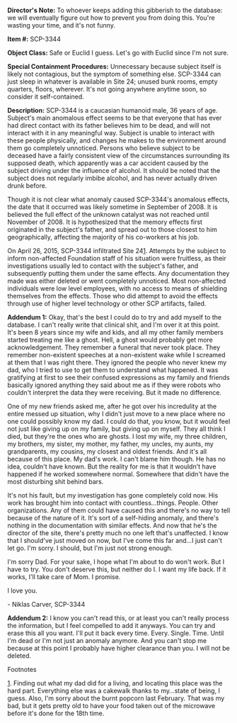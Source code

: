 **Director's Note:** To whoever keeps adding this gibberish to the database: we will eventually figure out how to prevent you from doing this. You're wasting your time, and it's not funny.

**Item #:** SCP-3344

**Object Class:** Safe or Euclid I guess. Let's go with Euclid since I'm not sure.

**Special Containment Procedures:** Unnecessary because subject itself is likely not contagious, but the symptom of something else. SCP-3344 can just sleep in whatever is available in Site 24; unused bunk rooms, empty quarters, floors, wherever. It's not going anywhere anytime soon, so consider it self-contained.

**Description:** SCP-3344 is a caucasian humanoid male, 36 years of age. Subject's main anomalous effect seems to be that everyone that has ever had direct contact with its father believes him to be dead, and will not interact with it in any meaningful way. Subject is unable to interact with these people physically, and changes he makes to the environment around them go completely unnoticed. Persons who believe subject to be deceased have a fairly consistent view of the circumstances surrounding its supposed death, which apparently was a car accident caused by the subject driving under the influence of alcohol. It should be noted that the subject does not regularly imbibe alcohol, and has never actually driven drunk before.

Though it is not clear what anomaly caused SCP-3344's anomalous effects, the date that it occurred was likely sometime in September of 2008. It is believed the full effect of the unknown catalyst was not reached until November of 2008. It is hypothesized that the memory effects first originated in the subject's father, and spread out to those closest to him geographically, affecting the majority of his co-workers at his job.

On April 26, 2015, SCP-3344 infiltrated Site 24[1](javascript:;). Attempts by the subject to inform non-affected Foundation staff of his situation were fruitless, as their investigations usually led to contact with the subject's father, and subsequently putting them under the same effects. Any documentation they made was either deleted or went completely unnoticed. Most non-affected individuals were low level employees, with no access to means of shielding themselves from the effects. Those who did attempt to avoid the effects through use of higher level technology or other SCP artifacts, failed.

**Addendum 1:** Okay, that's the best I could do to try and add myself to the database. I can't really write that clinical shit, and I'm over it at this point. It's been 8 years since my wife and kids, and all my other family members started treating me like a ghost. Hell, a ghost would probably get more acknowledgement. They remember a funeral that never took place. They remember non-existent speeches at a non-existent wake while I screamed at them that I was right there. They ignored the people who never knew my dad, who I tried to use to get them to understand what happened. It was gratifying at first to see their confused expressions as my family and friends basically ignored anything they said about me as if they were robots who couldn't interpret the data they were receiving. But it made no difference.

One of my new friends asked me, after he got over his incredulity at the entire messed up situation, why I didn't just move to a new place where no one could possibly know my dad. I could do that, you know, but it would feel not just like giving up on my family, but giving up on myself. They all think I died, but they're the ones who are ghosts. I lost my wife, my three children, my brothers, my sister, my mother, my father, my uncles, my aunts, my grandparents, my cousins, my closest and oldest friends. And it's all because of this place. My dad's work. I can't blame him though. He has no idea, couldn't have known. But the reality for me is that it wouldn't have happened if he worked somewhere normal. Somewhere that didn't have the most disturbing shit behind bars.

It's not his fault, but my investigation has gone completely cold now. His work has brought him into contact with countless…things. People. Other organizations. Any of them could have caused this and there's no way to tell because of the nature of it. It's sort of a self-hiding anomaly, and there's nothing in the documentation with similar effects. And now that he's the director of the site, there's pretty much no one left that's unaffected. I know that I should've just moved on now, but I've come this far and…I just can't let go. I'm sorry. I should, but I'm just not strong enough.

I'm sorry Dad. For your sake, I hope what I'm about to do won't work. But I have to try. You don't deserve this, but neither do I. I want my life back. If it works, I'll take care of Mom. I promise.

I love you.

\- Niklas Carver, SCP-3344

**Addendum 2:** I know you can't read this, or at least you can't really process the information, but I feel compelled to add it anyways. You can try and erase this all you want. I'll put it back every time. Every. Single. Time. Until I'm dead or I'm not just an anomaly anymore. And you can't stop me because at this point I probably have higher clearance than you. I will not be deleted.

Footnotes

[1](javascript:;). Finding out what my dad did for a living, and locating this place was the hard part. Everything else was a cakewalk thanks to my…state of being, I guess. Also, I'm sorry about the burnt popcorn last February. That was my bad, but it gets pretty old to have your food taken out of the microwave before it's done for the 18th time.